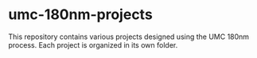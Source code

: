 # umc-180nm-projects
This repository contains various projects designed using the UMC 180nm process. Each project is organized in its own folder.
